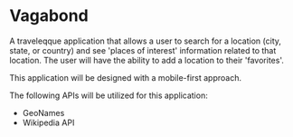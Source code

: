 # Vagabond

A traveleqque application that allows a user to search for a location (city, state, or country) and see 'places of interest' information related to that location. The user will have the ability to add a location to their 'favorites'.

This application will be designed with a mobile-first approach.

The following APIs will be utilized for this application:

- GeoNames
- Wikipedia API